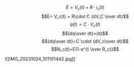 $$E= V_c(t) + R\cdot i_c(t)$$
$$E= V_c(t) + R\cdot C {dV_C \over dt}$$
$$q(t)=C\cdot V_c(t)$$
$${dq\over dt}=i(t)$$
$${dq\over dt}=C \cdot {dV_c\over dt}$$
$$N_c(t)=E(1-e^{t \over R_c})$$

![[IMG_20231024_101101442.jpg]]